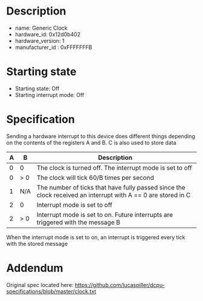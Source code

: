 # Description

- name: Generic Clock
- hardware_id: 0x12d0b402
- hardware_version: 1
- manufacturer_id : 0xFFFFFFFB

# Starting state

- Starting state: Off
- Starting interrupt mode: Off

# Specification

Sending a hardware interrupt to this device does different things depending on the contents of the registers A and B. C is also used to store data

| A | B | Description |
|---|---|------------|
| 0 | 0 | The clock is turned off. The interrupt mode is set to off |
| 0  | > 0 | The clock will tick 60/B times per second |
| 1 | N/A | The number of ticks that have fully passed since the clock received an interrupt with A == 0 are stored in C |
| 2 | 0 | Interrupt mode is set to off |
| 2 | > 0 | Interrupt mode is set to on. Future interrupts are triggered with the message B |

When the interrupt mode is set to on, an interrupt is triggered every tick with the stored message

# Addendum

Original spec located here: https://github.com/lucaspiller/dcpu-specifications/blob/master/clock.txt